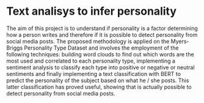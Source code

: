 # Text analisys to infer personality
The aim of this project is to understand if personality is a factor determining how a person writes and therefore if it
is possible to detect personality from social media posts. The
proposed methodology is applied on the Myers-Briggs Personality
Type Dataset and involves the employment of the following techniques: building word clouds to find out which words are the most
used and correlated to each personality type, implementing a
sentiment analysis to classify each type into positive or negative or
neutral sentiments and finally implementing a text classification
with BERT to predict the personality of the subject based on
what he / she posts. This latter classification has proved useful,
showing that is actually possible to detect personality from social
media posts.
